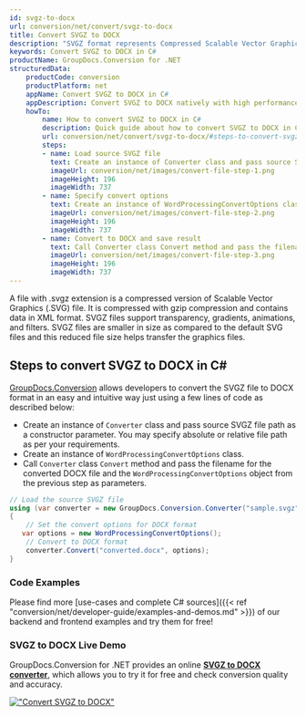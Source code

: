 ```yaml
---
id: svgz-to-docx
url: conversion/net/convert/svgz-to-docx
title: Convert SVGZ to DOCX
description: "SVGZ format represents Compressed Scalable Vector Graphics File with .svgz extension. Learn how to convert SVGZ to DOCX file programmatically in C# language using GroupDocs.Conversion for .NET library."
keywords: Convert SVGZ to DOCX in C#
productName: GroupDocs.Conversion for .NET
structuredData:
    productCode: conversion
    productPlatform: net
    appName: Convert SVGZ to DOCX in C#
    appDescription: Convert SVGZ to DOCX natively with high performance using C# language and server side GroupDocs.Conversion for .NET APIs, without the use of any software like Microsoft or Open Office.
    howTo:
        name: How to convert SVGZ to DOCX in C# 
        description: Quick guide about how to convert SVGZ to DOCX in C# with high performance and accuracy.
        url: conversion/net/convert/svgz-to-docx/#steps-to-convert-svgz-to-docx-in-c
        steps:
        - name: Load source SVGZ file 
          text: Create an instance of Converter class and pass source SVGZ file path as a constructor parameter. You may specify absolute or relative file path as per your requirements. 
          imageUrl: conversion/net/images/convert-file-step-1.png
          imageHeight: 196
          imageWidth: 737
        - name: Specify convert options 
          text: Create an instance of WordProcessingConvertOptions class.
          imageUrl: conversion/net/images/convert-file-step-2.png
          imageHeight: 196
          imageWidth: 737
        - name: Convert to DOCX and save result 
          text: Call Converter class Convert method and pass the filename for the converted HTML file and the WordProcessingConvertOptions object from the previous step as parameters.
          imageUrl: conversion/net/images/convert-file-step-3.png
          imageHeight: 196
          imageWidth: 737
---
```


A file with .svgz extension is a compressed version of Scalable Vector Graphics (.SVG) file. It is compressed with gzip compression and contains data in XML format. SVGZ files support transparency, gradients, animations, and filters. SVGZ files are smaller in size as compared to the default SVG files and this reduced file size helps transfer the graphics files.

## Steps to convert SVGZ to DOCX in C#

[GroupDocs.Conversion](https://products.groupdocs.com/conversion/net) allows developers to convert the SVGZ file to DOCX format in an easy and intuitive way just using a few lines of code as described below:

* Create an instance of `Converter` class and pass source SVGZ file path as a constructor parameter. You may specify absolute or relative file path as per your requirements. 
* Create an instance of `WordProcessingConvertOptions` class.
* Call `Converter` class `Convert` method and pass the filename for the converted DOCX file and the `WordProcessingConvertOptions` object from the previous step as parameters.

```csharp
// Load the source SVGZ file
using (var converter = new GroupDocs.Conversion.Converter("sample.svgz"))
{
    // Set the convert options for DOCX format
   var options = new WordProcessingConvertOptions();
    // Convert to DOCX format
    converter.Convert("converted.docx", options);
}
```

### Code Examples

Please find more [use-cases and complete C# sources]({{< ref "conversion/net/developer-guide/examples-and-demos.md" >}}) of our backend and frontend examples and try them for free!

### SVGZ to DOCX Live Demo

GroupDocs.Conversion for .NET provides an online [**SVGZ to DOCX converter**](https://products.groupdocs.app/conversion/svgz-to-docx), which allows you to try it for free and check conversion quality and accuracy.

[!["Convert SVGZ to DOCX"](conversion/net/images/convert-to-docx/convert-svgz-to-docx.png)](https://products.groupdocs.app/conversion/svgz-to-docx)